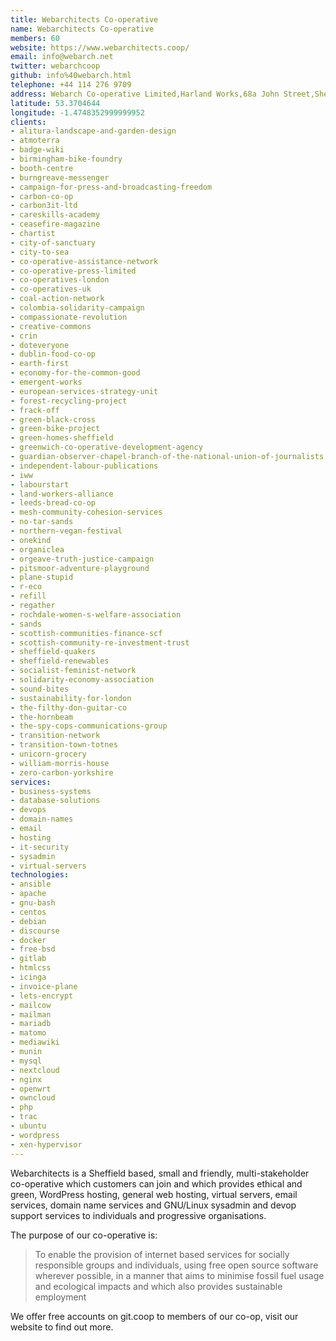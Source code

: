 ```yaml
---
title: Webarchitects Co-operative
name: Webarchitects Co-operative
members: 60
website: https://www.webarchitects.coop/
email: info@webarch.net
twitter: webarchcoop
github: info%40webarch.html
telephone: +44 114 276 9709
address: Webarch Co-operative Limited,Harland Works,68a John Street,Sheffield,United Kingdom,S2 4QU
latitude: 53.3704644
longitude: -1.4748352999999952
clients:
- alitura-landscape-and-garden-design
- atmoterra
- badge-wiki
- birmingham-bike-foundry
- booth-centre
- burngreave-messenger
- campaign-for-press-and-broadcasting-freedom
- carbon-co-op
- carbon3it-ltd
- careskills-academy
- ceasefire-magazine
- chartist
- city-of-sanctuary
- city-to-sea
- co-operative-assistance-network
- co-operative-press-limited
- co-operatives-london
- co-operatives-uk
- coal-action-network
- colombia-solidarity-campaign
- compassionate-revolution
- creative-commons
- crin
- doteveryone
- dublin-food-co-op
- earth-first
- economy-for-the-common-good
- emergent-works
- european-services-strategy-unit
- forest-recycling-project
- frack-off
- green-black-cross
- green-bike-project
- green-homes-sheffield
- greenwich-co-operative-development-agency
- guardian-observer-chapel-branch-of-the-national-union-of-journalists
- independent-labour-publications
- iww
- labourstart
- land-workers-alliance
- leeds-bread-co-op
- mesh-community-cohesion-services
- no-tar-sands
- northern-vegan-festival
- onekind
- organiclea
- orgeave-truth-justice-campaign
- pitsmoor-adventure-playground
- plane-stupid
- r-eco
- refill
- regather
- rochdale-women-s-welfare-association
- sands
- scottish-communities-finance-scf
- scottish-community-re-investment-trust
- sheffield-quakers
- sheffield-renewables
- socialist-feminist-network
- solidarity-economy-association
- sound-bites
- sustainability-for-london
- the-filthy-don-guitar-co
- the-hornbeam
- the-spy-cops-communications-group
- transition-network
- transition-town-totnes
- unicorn-grocery
- william-morris-house
- zero-carbon-yorkshire
services:
- business-systems
- database-solutions
- devops
- domain-names
- email
- hosting
- it-security
- sysadmin
- virtual-servers
technologies:
- ansible
- apache
- gnu-bash
- centos
- debian
- discourse
- docker
- free-bsd
- gitlab
- htmlcss
- icinga
- invoice-plane
- lets-encrypt
- mailcow
- mailman
- mariadb
- matomo
- mediawiki
- munin
- mysql
- nextcloud
- nginx
- openwrt
- owncloud
- php
- trac
- ubuntu
- wordpress
- xen-hypervisor
---
```


Webarchitects is a Sheffield based, small and friendly, multi-stakeholder co-operative which customers can join and which provides ethical and green, WordPress hosting, general web hosting, virtual servers, email services, domain name services and GNU/Linux sysadmin and devop support services to individuals and progressive organisations.

The purpose of our co-operative is:
   > To enable the provision of internet based services for socially responsible groups and individuals, using free open source software wherever possible, in a manner that aims to minimise fossil fuel usage and ecological impacts and which also provides sustainable employment

We offer free accounts on git.coop to members of our co-op, visit our website to find out more.

